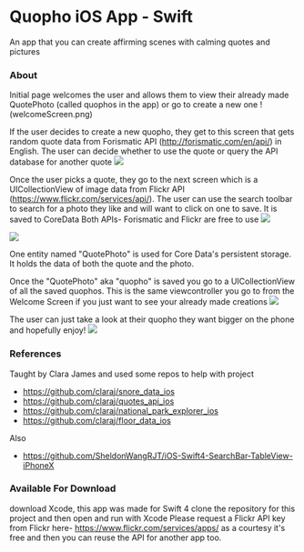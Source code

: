 # Quopho iOS App - Swift
An app that you can create affirming scenes with calming quotes and pictures

### About
Initial page welcomes the user and allows them to view their already made QuotePhoto (called quophos in the app) or go to create a new one
!(welcomeScreen.png)

If the user decides to create a new quopho, they get to this screen that gets random quote data from Forismatic API (http://forismatic.com/en/api/) in English. The user can decide whether to use the quote or query the API database for another quote
![](findAQuoteScreen.png)

Once the user picks a quote, they go to the next screen which is a UICollectionView of image data from Flickr API (https://www.flickr.com/services/api/). The user can use the search toolbar to search for a photo they like and will want to click on one to save. It is saved to CoreData
Both APIs- Forismatic and Flickr are free to use
![](findAPhotoScreen.png)

![](viewPhotoScreen.png)

One entity named "QuotePhoto" is used for Core Data's persistent storage. It holds the data of both the quote and the photo. 

Once the "QuotePhoto" aka "quopho" is saved you go to a UICollectionView of all the saved quophos. This is the same viewcontroller you go to from the Welcome Screen if you just want to see your already made creations
![](collectionOfQuotePhotosScreen.png)

The user can just take a look at their quopho they want bigger on the phone and hopefully enjoy!
![](viewQuophoLarge.png)

### References
Taught by Clara James and used some repos to help with project
- https://github.com/claraj/snore_data_ios
- https://github.com/claraj/quotes_api_ios
- https://github.com/claraj/national_park_explorer_ios
- https://github.com/claraj/floor_data_ios

Also
- https://github.com/SheldonWangRJT/iOS-Swift4-SearchBar-TableView-iPhoneX

### Available For Download
download Xcode, this app was made for Swift 4
clone the repository for this project and then open and run with Xcode
Please request a Flickr API key from Flickr here- https://www.flickr.com/services/apps/ as a courtesy 
it's free and then you can reuse the API for another app too.


